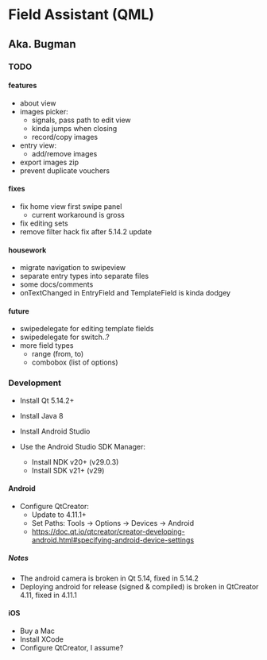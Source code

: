 
# Field Assistant (QML)
## Aka. Bugman


### TODO

#### features
- about view
- images picker:
    - signals, pass path to edit view
    - kinda jumps when closing
    - record/copy images
- entry view:
    - add/remove images
- export images zip
- prevent duplicate vouchers

#### fixes
- fix home view first swipe panel
    - current workaround is gross
- fix editing sets
- remove filter hack fix after 5.14.2 update

#### housework
- migrate navigation to swipeview
- separate entry types into separate files
- some docs/comments
- onTextChanged in EntryField and TemplateField is kinda dodgey

#### future
- swipedelegate for editing template fields
- swipedelegate for switch..?
- more field types
    - range (from, to)
    - combobox (list of options)


### Development

+ Install Qt 5.14.2+
+ Install Java 8
+ Install Android Studio

+ Use the Android Studio SDK Manager:
    + Install NDK v20+ (v29.0.3)
    + Install SDK v21+ (v29)

#### Android

+ Configure QtCreator:
    + Update to 4.11.1+
    + Set Paths: Tools -> Options -> Devices -> Android
    + https://doc.qt.io/qtcreator/creator-developing-android.html#specifying-android-device-settings

##### Notes
+ The android camera is broken in Qt 5.14, fixed in 5.14.2
+ Deploying android for release (signed & compiled) is broken in QtCreator 4.11, fixed in 4.11.1

#### iOS
+ Buy a Mac
+ Install XCode
+ Configure QtCreator, I assume?
